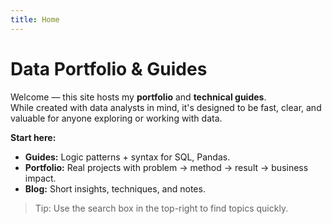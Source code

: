 ```yaml
---
title: Home
---
```


# Data Portfolio & Guides

Welcome — this site hosts my **portfolio** and **technical guides**.  
While created with data analysts in mind, it's designed to be fast, clear, and valuable for anyone exploring or working with data.

**Start here:**

- **Guides:** Logic patterns + syntax for SQL, Pandas.
- **Portfolio:** Real projects with problem → method → result → business impact.
- **Blog:** Short insights, techniques, and notes.

> Tip: Use the search box in the top-right to find topics quickly.

